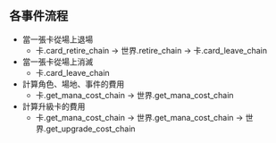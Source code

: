 ## 各事件流程
* 當一張卡從場上退場
    - 卡.card_retire_chain -> 世界.retire_chain -> 卡.card_leave_chain
* 當一張卡從場上消滅
    - 卡.card_leave_chain
* 計算角色、場地、事件的費用
    - 卡.get_mana_cost_chain -> 世界.get_mana_cost_chain
* 計算升級卡的費用
    - 卡.get_mana_cost_chain -> 世界.get_mana_cost_chain -> 世界.get_upgrade_cost_chain